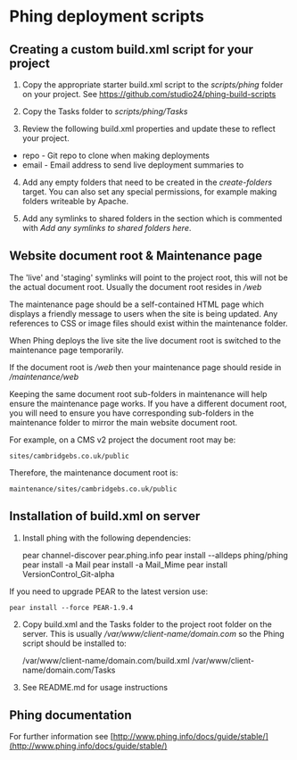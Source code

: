 Phing deployment scripts
========================

Creating a custom build.xml script for your project
---------------------------------------------------

1) Copy the appropriate starter build.xml script to the *scripts/phing* folder
   on your project. See https://github.com/studio24/phing-build-scripts

2) Copy the Tasks folder to *scripts/phing/Tasks*

3) Review the following build.xml properties and update these to reflect your
   project.

* repo - Git repo to clone when making deployments
* email - Email address to send live deployment summaries to

4) Add any empty folders that need to be created in the *create-folders* target.
   You can also set any special permissions, for example making folders writeable
   by Apache.

5) Add any symlinks to shared folders in the section which is commented with 
   *Add any symlinks to shared folders here*.

Website document root & Maintenance page
----------------------------------------
The 'live' and 'staging' symlinks will point to the project root, this will not
be the actual document root. Usually the document root resides in */web*

The maintenance page should be a self-contained HTML page which displays a 
friendly message to users when the site is being updated. Any references to CSS
or image files should exist within the maintenance folder. 

When Phing deploys the live site the live document root is switched to the 
maintenance page temporarily. 

If the document root is */web* then your maintenance page should reside in 
*/maintenance/web*

Keeping the same document root sub-folders in maintenance will help ensure the 
maintenance page works. If you have a different document root, you will need to 
ensure you have corresponding sub-folders in the maintenance folder to mirror 
the main website document root. 

For example, on a CMS v2 project the document root may be:

    sites/cambridgebs.co.uk/public

Therefore, the maintenance document root is:

    maintenance/sites/cambridgebs.co.uk/public

Installation of build.xml on server
-----------------------------------

1) Install phing with the following dependencies:

    pear channel-discover pear.phing.info
    pear install --alldeps phing/phing
    pear install -a Mail
    pear install -a Mail_Mime 
    pear install VersionControl_Git-alpha
    
If you need to upgrade PEAR to the latest version use:

    pear install --force PEAR-1.9.4

2) Copy build.xml and the Tasks folder to the project root folder on the server.
   This is usually */var/www/client-name/domain.com* so the Phing script should
   be installed to:

    /var/www/client-name/domain.com/build.xml
    /var/www/client-name/domain.com/Tasks

3) See README.md for usage instructions

Phing documentation
-------------------
For further information see [http://www.phing.info/docs/guide/stable/](http://www.phing.info/docs/guide/stable/)